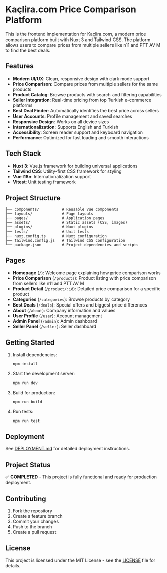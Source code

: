 # Kaçlira.com Price Comparison Platform

This is the frontend implementation for Kaçlira.com, a modern price comparison platform built with Nuxt 3 and Tailwind CSS. The platform allows users to compare prices from multiple sellers like n11 and PTT AV M to find the best deals.

## Features

- **Modern UI/UX**: Clean, responsive design with dark mode support
- **Price Comparison**: Compare prices from multiple sellers for the same products
- **Product Catalog**: Browse products with search and filtering capabilities
- **Seller Integration**: Real-time pricing from top Turkish e-commerce platforms
- **Best Deal Finder**: Automatically identifies the best price across sellers
- **User Accounts**: Profile management and saved searches
- **Responsive Design**: Works on all device sizes
- **Internationalization**: Supports English and Turkish
- **Accessibility**: Screen reader support and keyboard navigation
- **Performance**: Optimized for fast loading and smooth interactions

## Tech Stack

- **Nuxt 3**: Vue.js framework for building universal applications
- **Tailwind CSS**: Utility-first CSS framework for styling
- **Vue I18n**: Internationalization support
- **Vitest**: Unit testing framework

## Project Structure

```
├── components/          # Reusable Vue components
├── layouts/             # Page layouts
├── pages/               # Application pages
├── assets/              # Static assets (CSS, images)
├── plugins/             # Nuxt plugins
├── tests/               # Unit tests
├── nuxt.config.ts       # Nuxt configuration
├── tailwind.config.js   # Tailwind CSS configuration
└── package.json         # Project dependencies and scripts
```

## Pages

- **Homepage** (`/`): Welcome page explaining how price comparison works
- **Price Comparison** (`/products`): Product listing with price comparison from sellers like n11 and PTT AV M
- **Product Detail** (`/product/:id`): Detailed price comparison for a specific product
- **Categories** (`/categories`): Browse products by category
- **Best Deals** (`/deals`): Special offers and biggest price differences
- **About** (`/about`): Company information and values
- **User Profile** (`/user`): Account management
- **Admin Panel** (`/admin`): Admin dashboard
- **Seller Panel** (`/seller`): Seller dashboard

## Getting Started

1. Install dependencies:
   ```bash
   npm install
   ```

2. Start the development server:
   ```bash
   npm run dev
   ```

3. Build for production:
   ```bash
   npm run build
   ```

4. Run tests:
   ```bash
   npm run test
   ```

## Deployment

See [DEPLOYMENT.md](DEPLOYMENT.md) for detailed deployment instructions.

## Project Status

✅ **COMPLETED** - This project is fully functional and ready for production deployment.

## Contributing

1. Fork the repository
2. Create a feature branch
3. Commit your changes
4. Push to the branch
5. Create a pull request

## License

This project is licensed under the MIT License - see the [LICENSE](LICENSE) file for details.